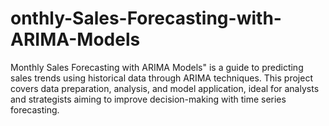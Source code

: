 # onthly-Sales-Forecasting-with-ARIMA-Models
Monthly Sales Forecasting with ARIMA Models" is a guide to predicting sales trends using historical data through ARIMA techniques. This project covers data preparation, analysis, and model application, ideal for analysts and strategists aiming to improve decision-making with time series forecasting.
